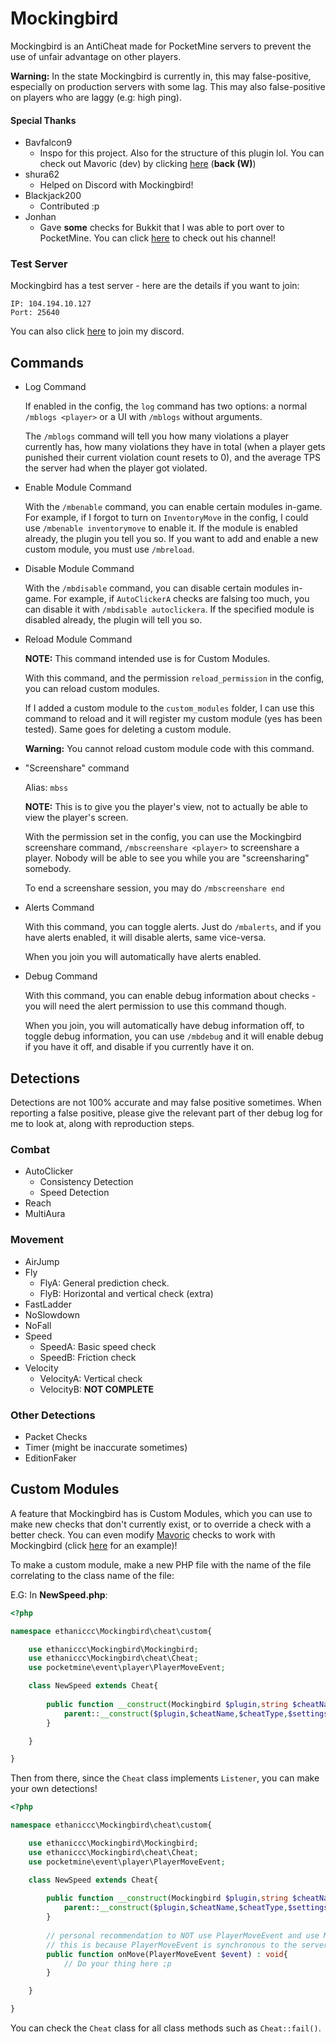 # Mockingbird
Mockingbird is an AntiCheat made for PocketMine servers to prevent the use of unfair
advantage on other players.

**Warning:** In the state Mockingbird is currently in, this may false-positive, especially on production servers with some lag.
This may also false-positive on players who are laggy (e.g: high ping).

#### Special Thanks
* Bavfalcon9
    - Inspo for this project. Also for the structure of this plugin lol. You can check out
    Mavoric (dev) by clicking [here](https://github.com/Bavfalcon9/Mavoric/tree/v2.0.0/) (**back (W)**)
* shura62
    - Helped on Discord with Mockingbird!
* Blackjack200
    - Contributed :p
* Jonhan
    - Gave **some** checks for Bukkit that I was able to port over to PocketMine.
    You can click [here](https://www.youtube.com/channel/UCZ_Pg7e-1JMlHtqnWw6KIcw) to check out his channel!

### Test Server
Mockingbird has a test server - here are the details if you want to join:
```
IP: 104.194.10.127
Port: 25640
```
You can also click [here](https://discord.gg/v77FESn) to join my discord.
## Commands
* Log Command
    
    If enabled in the config, the `log` command has two options: a normal
    `/mblogs <player>` or a UI with `/mblogs` without arguments.
    
    The `/mblogs` command will tell you how many violations a player currently has, 
    how many violations they have in total (when a player gets punished their current violation count resets to 0),
    and the average TPS the server had when the player got violated.
    
* Enable Module Command
    
    With the `/mbenable` command, you can enable certain modules in-game. For example,
    if I forgot to turn on `InventoryMove` in the config, I could use `/mbenable inventorymove` to 
    enable it. If the module is enabled already, the plugin you tell you so. If you want to add and enable
    a new custom module, you must use `/mbreload`.
    
* Disable Module Command

    With the `/mbdisable` command, you can disable certain modules in-game. For example, if
    `AutoClickerA` checks are falsing too much, you can disable it with `/mbdisable autoclickera`. If the specified
    module is disabled already, the plugin will tell you so. 
    
* Reload Module Command

    **NOTE:** This command intended use is for Custom Modules.
    
    With this command, and the permission `reload_permission` in the config, you can reload custom modules.
    
    If I added a custom module to the `custom_modules` folder, I can use this command to reload and it will register my custom module (yes has been tested).
    Same goes for deleting a custom module.
    
    **Warning:** You cannot reload custom module code with this command.
* "Screenshare" command

    Alias: `mbss`

    **NOTE:** This is to give you the player's view, not to actually be able
    to view the player's screen.
    
    With the permission set in the config, you can use the Mockingbird screenshare
    command, `/mbscreenshare <player>` to screenshare a player. Nobody will be able to 
    see you while you are "screensharing" somebody.
    
    To end a screenshare session, you may do `/mbscreenshare end`
* Alerts Command

    With this command, you can toggle alerts. Just do `/mbalerts`, and if you have alerts enabled, it will disable alerts, same vice-versa.

    When you join you will automatically have alerts enabled.
* Debug Command

    With this command, you can enable debug information about checks - you will need the alert permission to use this command though.

    When you join, you will automatically have debug information off, to toggle debug information, you can use `/mbdebug` and it will enable debug
    if you have it off, and disable if you currently have it on.
## Detections
Detections are not 100% accurate and may false positive sometimes. When reporting a false positive, please give the relevant part of ther debug log for me to look at, along with reproduction steps.
### Combat
* AutoClicker
    * Consistency Detection
    * Speed Detection
* Reach
* MultiAura
### Movement
* AirJump
* Fly
    * FlyA: General prediction check.
    * FlyB: Horizontal and vertical check (extra)
* FastLadder
* NoSlowdown
* NoFall
* Speed
    * SpeedA: Basic speed check
    * SpeedB: Friction check
* Velocity
    * VelocityA: Vertical check
    * VelocityB: **NOT COMPLETE**
### Other Detections
* Packet Checks
* Timer (might be inaccurate sometimes)
* EditionFaker
## Custom Modules
A feature that Mockingbird has is Custom Modules, which you can use to
make new checks that don't currently exist, or to override a check with a 
better check. You can even modify [Mavoric](https://github.com/Bavfalcon9/Mavoric/tree/v2.0.0) checks
to work with Mockingbird (click [here](https://github.com/ethaniccc/Mockingbird/blob/master/resources/custom_modules/MavoricSpeedA.php) for an example)!

To make a custom module, make a new PHP file with the name of the file correlating
to the class name of the file:

E.G: In **NewSpeed.php**:
```php
<?php

namespace ethaniccc\Mockingbird\cheat\custom{

    use ethaniccc\Mockingbird\Mockingbird;
    use ethaniccc\Mockingbird\cheat\Cheat;
    use pocketmine\event\player\PlayerMoveEvent;

    class NewSpeed extends Cheat{
    
        public function __construct(Mockingbird $plugin,string $cheatName,string $cheatType, ?array $settings){
            parent::__construct($plugin,$cheatName,$cheatType,$settings);
        }

    }

}
```

Then from there, since the `Cheat` class implements `Listener`, you can make your own detections!
```php
<?php

namespace ethaniccc\Mockingbird\cheat\custom{

    use ethaniccc\Mockingbird\Mockingbird;
    use ethaniccc\Mockingbird\cheat\Cheat;
    use pocketmine\event\player\PlayerMoveEvent;

    class NewSpeed extends Cheat{
    
        public function __construct(Mockingbird $plugin,string $cheatName,string $cheatType, ?array $settings){
            parent::__construct($plugin,$cheatName,$cheatType,$settings);
        }
        
        // personal recommendation to NOT use PlayerMoveEvent and use Mockingbird's custom MoveEvent instead
        // this is because PlayerMoveEvent is synchronous to the server ticks
        public function onMove(PlayerMoveEvent $event) : void{
            // Do your thing here ;p
        }

    }

}
```
You can check the `Cheat` class for all class methods such as `Cheat::fail()`.
